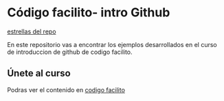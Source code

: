 # Código facilito- intro Github

[estrellas del repo](https://img.shields.io/github/stars/0scarLR/codigofacilitogit?style=social)

En este repositorio vas a encontrar los ejemplos desarrollados en el curso de introduccion de github de codigo facilito.

## Únete al curso

Podras ver el contenido en [codigo facilito](http://www.codigofacilito.com)

